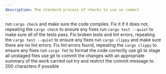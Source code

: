 ```yaml
---
description: The standard process of checks to use on commit
---
```


run `cargo check` and make sure the code compiles. Fix it if it does not, repeating the `cargo check` to ensure any fixes
run `cargo test --quiet` to make sure all of the tests pass. Fix broken tests and lint errors, repeating the `cargo test --quiet` to ensure any fixes
run `cargo clippy` and make sure there are no lint errors. Fix lint errors found, repeating the `cargo clippy` to ensure any fixes
run `cargo fmt` to format the code correctly
use git to stage all unstaged files
use git to commit the changes with an appropriate summary of the work carried out try and restrict the commit message to 200 characters if possible
